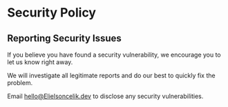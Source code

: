 # Security Policy

## Reporting Security Issues

If you believe you have found a security vulnerability, we encourage you to let us know right away.

We will investigate all legitimate reports and do our best to quickly fix the problem.

Email hello@Elielsoncelik.dev to disclose any security vulnerabilities.
